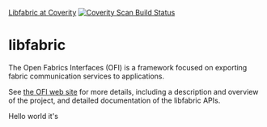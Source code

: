 [Libfabric at Coverity](https://scan.coverity.com/projects/4274)
[<img alt="Coverity Scan Build Status" src="https://scan.coverity.com/projects/4274/badge.svg"/>](https://scan.coverity.com/projects/4274)

libfabric
=========

The Open Fabrics Interfaces (OFI) is a framework focused on exporting fabric communication services to applications.

See [the OFI web site](http://ofiwg.github.io/libfabric/) for more details, including a description and overview of the project, and detailed documentation of the libfabric APIs.

Hello
world
it's
